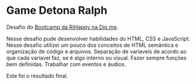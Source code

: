 # Game Detona Ralph
Desafio do [Bootcamp da RiHappy na Dio.me](https://web.dio.me/track/f31d0ec6-b46a-47d6-b5ec-5dcd3766dacb).

Nesse desafio pude desenvolver habilidades do HTML, CSS e JavaScript. Nesse desafio utilizei um pouco dos conceitos de HTML semântica e organização de código e arquivos.
Separação de variaveis de acordo ao que cada variavel faz, se é algo interno ou visual. Fazer sempre funções bem definidas. Trabalhar com eventos e áudios.

Este foi o resultado final.
